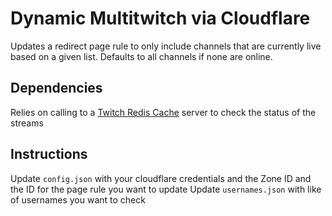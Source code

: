 # Dynamic Multitwitch via Cloudflare

Updates a redirect page rule to only include channels that are currently live based on a given list.
Defaults to all channels if none are online.

## Dependencies

Relies on calling to a [Twitch Redis Cache](https://github.com/UpDownLeftDie/twitch-redis-cache) server to check the status of the streams

## Instructions

Update `config.json` with your cloudflare credentials and the Zone ID and the ID for the page rule you want to update
Update `usernames.json` with like of usernames you want to check
